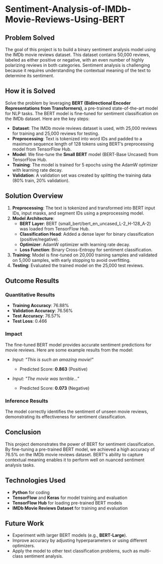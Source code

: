 # Sentiment-Analysis-of-IMDb-Movie-Reviews-Using-BERT

## Problem Solved

The goal of this project is to build a binary sentiment analysis model using the IMDb movie reviews dataset. This dataset contains 50,000 reviews, labeled as either positive or negative, with an even number of highly polarizing reviews in both categories. Sentiment analysis is challenging because it requires understanding the contextual meaning of the text to determine its sentiment.

## How it is Solved

Solve the problem by leveraging **BERT (Bidirectional Encoder Representations from Transformers)**, a pre-trained state-of-the-art model for NLP tasks. The BERT model is fine-tuned for sentiment classification on the IMDb dataset. Here are the key steps:

- **Dataset**: The IMDb movie reviews dataset is used, with 25,000 reviews for training and 25,000 reviews for testing.
- **Preprocessing**: Text is tokenized into word IDs and padded to a maximum sequence length of 128 tokens using BERT’s preprocessing model from TensorFlow Hub.
- **Model**: We fine-tune the **Small BERT** model (BERT-Base Uncased) from TensorFlow Hub.
- **Training**: The model is trained for 5 epochs using the AdamW optimizer with learning rate decay.
- **Validation**: A validation set was created by splitting the training data (80% train, 20% validation).

## Solution Overview

1. **Preprocessing**: The text is tokenized and transformed into BERT input IDs, input masks, and segment IDs using a preprocessing model.
2. **Model Architecture**:
   - **BERT Layer**: BERT (small_bert/bert_en_uncased_L-2_H-128_A-2) was loaded from TensorFlow Hub.
   - **Classification Head**: Added a dense layer for binary classification (positive/negative).
   - **Optimizer**: AdamW optimizer with learning rate decay.
   - **Loss Function**: Binary Cross-Entropy for sentiment classification.
3. **Training**: Model is fine-tuned on 20,000 training samples and validated on 5,000 samples, with early stopping to avoid overfitting.
4. **Testing**: Evaluated the trained model on the 25,000 test reviews.

## Outcome Results

### Quantitative Results

- **Training Accuracy**: 76.88%
- **Validation Accuracy**: 76.56%
- **Test Accuracy**: 76.57%
- **Test Loss**: 0.466

### Impact

The fine-tuned BERT model provides accurate sentiment predictions for movie reviews. Here are some example results from the model:

- _Input: "This is such an amazing movie!"_  
  - Predicted Score: **0.863** (Positive)

- _Input: "The movie was terrible..."_  
  - Predicted Score: **0.073** (Negative)

### Inference Results

The model correctly identifies the sentiment of unseen movie reviews, demonstrating its effectiveness for sentiment classification.

## Conclusion

This project demonstrates the power of BERT for sentiment classification. By fine-tuning a pre-trained BERT model, we achieved a high accuracy of 76.5% on the IMDb movie reviews dataset. BERT's ability to capture contextual meaning enables it to perform well on nuanced sentiment analysis tasks.

## Technologies Used

- **Python** for coding
- **TensorFlow** and **Keras** for model training and evaluation
- **TensorFlow Hub** for loading pre-trained BERT models
- **IMDb Movie Reviews Dataset** for training and evaluation

## Future Work

- Experiment with larger BERT models (e.g., **BERT-Large**).
- Improve accuracy by adjusting hyperparameters or using different optimizers.
- Apply the model to other text classification problems, such as multi-class sentiment analysis.

